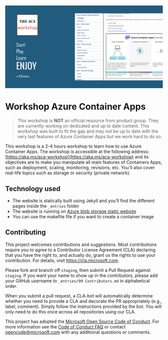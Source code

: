 ![The ACA workshop](https://github.com/lgmorand/workshop-aca/blob/main/media/facebook-banner.jpg)

# Workshop Azure Container Apps

> This workshop is **NOT** an official resource from product group. They are currently working on dedicated and up to date content. This workshop was built to fit the gap and may not be up to date with the very last features of Azure Container Apps but we work hard to do so.

This workshop is a 2-4 hours workshop to learn how to use Azure Container Apps. The workshop is accessible at the following address: [https://aka.ms/aca-workshop](https://aka.ms/aca-workshop) and its objectives are to make you manipulate all main features of Containers Apps, such as deployment, scaling, monitoring, revisions, etc. You'll also cover real-life topics such as storage or security (private network).

## Technology used

- The website is statically built using Jekyll and you’ll find the different pages inside the `_entries` folder
- The website is running on [Azure blob storage static website](https://docs.microsoft.com/en-us/azure/storage/blobs/storage-blob-static-website)
- You can use the makefile file if you want to create a container image

## Contributing

This project welcomes contributions and suggestions.  Most contributions require you to agree to a
Contributor License Agreement (CLA) declaring that you have the right to, and actually do, grant us
the rights to use your contribution. For details, visit https://cla.microsoft.com.

Please fork and branch off `staging`, then submit a Pull Request against `staging`.
If you want your name to show up in the contributors, please add your GitHub username to `_entries/99 Contributors.md` in alphabetical order.

When you submit a pull request, a CLA-bot will automatically determine whether you need to provide
a CLA and decorate the PR appropriately (e.g., label, comment). Simply follow the instructions
provided by the bot. You will only need to do this once across all repositories using our CLA.

This project has adopted the [Microsoft Open Source Code of Conduct](https://opensource.microsoft.com/codeofconduct/).
For more information see the [Code of Conduct FAQ](https://opensource.microsoft.com/codeofconduct/faq/) or
contact [opencode@microsoft.com](mailto:opencode@microsoft.com) with any additional questions or comments.
